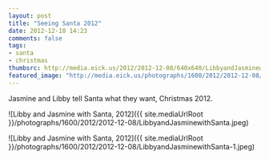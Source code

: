 ```yaml
---
layout: post
title: "Seeing Santa 2012"
date: 2012-12-10 14:23
comments: false
tags: 
- santa
- christmas
thumbsrc: http://media.eick.us/2012/2012-12-08/640x640/LibbyandJasminewithSanta.jpeg
featured_image: "http://media.eick.us/photographs/1600/2012/2012-12-08/LibbyandJasminewithSanta.jpeg"
---
```

Jasmine and Libby tell Santa what they want, Christmas 2012.

![Libby and Jasmine with Santa, 2012]({{ site.mediaUrlRoot }}/photographs/1600/2012/2012-12-08/LibbyandJasminewithSanta.jpeg)


![Libby and Jasmine with Santa, 2012]({{ site.mediaUrlRoot }}/photographs/1600/2012/2012-12-08/LibbyandJasminewithSanta-1.jpeg)

